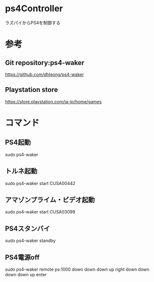 # ps4Controller
ラズパイからPS4を制御する

# 参考
## Git repository:ps4-waker
https://github.com/dhleong/ps4-waker

## Playstation store
https://store.playstation.com/ja-jp/home/games

# コマンド

## PS4起動
sudo ps4-waker

## トルネ起動
sudo ps4-waker start CUSA00442

## アマゾンプライム・ビデオ起動
sudo ps4-waker start CUSA03099

## PS4スタンバイ
sudo ps4-waker standby

## PS4電源off
sudo ps4-waker remote ps:1000 down down down up right down down down down up enter
